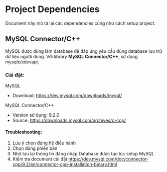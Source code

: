 # Project Dependencies

Document này mô tả lại các dependencies cũng như cách setup project.

## MySQL Connector/C++

MySQL được dùng làm database để đáp ứng yêu cầu dùng database lưu trữ dữ liệu người dùng.
Với library **MySQL Connector/C++**, sử dụng mysqlx/xdevapi.

### Cài đặt:

MySQL
- Download: https://dev.mysql.com/downloads/mysql/

MySQL Connector/C++
- Version sử dụng: 9.2.0
- Source: https://downloads.mysql.com/archives/c-cpp/

#### Troubleshooting:

1. Lưu ý chọn đúng hệ điều hành
2. Chọn đúng phiên bản
3. Nhớ lưu lại thông tin đăng nhập Database được tạo lúc setup MySQL
4. Kiểm tra document cài đặt https://dev.mysql.com/doc/connector-cpp/9.2/en/connector-cpp-installation-binary.html

